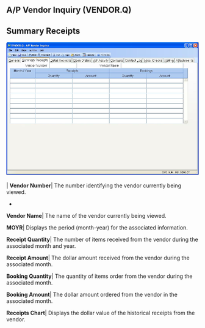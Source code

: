## A/P Vendor Inquiry (VENDOR.Q)
<PageHeader />

## Summary Receipts

![](./VENDOR-Q-2.jpg)

| **Vendor Number**|  The number identifying the vendor currently being
viewed.

-  
**Vendor Name**|  The name of the vendor currently being viewed.

**MOYR**|  Displays the period (month-year) for the associated information.

**Receipt Quantity**|  The number of items received from the vendor during the
associated month and year.

**Receipt Amount**|  The dollar amount received from the vendor during the
associated month.

**Booking Quantity**|  The quantity of items order from the vendor during the
associated month.

**Booking Amount**|  The dollar amount ordered from the vendor in the
associated month.

**Receipts Chart**|  Displays the dollar value of the historical receipts from
the vendor.


<badge text= "Version 8.10.57 " vertical="middle" />

<PageFooter />
